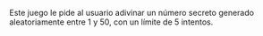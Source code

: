   Este juego le pide al usuario adivinar un número secreto
  generado aleatoriamente entre 1 y 50, con un límite de 5 intentos.
   
